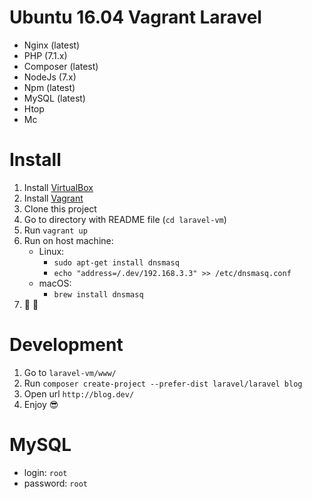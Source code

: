 # Ubuntu 16.04 Vagrant Laravel
* Nginx (latest)
* PHP (7.1.x)
* Composer (latest)
* NodeJs (7.x)
* Npm (latest)
* MySQL (latest)
* Htop
* Mc

# Install
1. Install [VirtualBox](https://www.virtualbox.org/wiki/Downloads)
2. Install [Vagrant](https://www.vagrantup.com/)
3. Clone this project
4. Go to directory with README file (`cd laravel-vm`)
5. Run `vagrant up`
6. Run on host machine:
    * Linux:
        * `sudo apt-get install dnsmasq`
        * `echo "address=/.dev/192.168.3.3" >> /etc/dnsmasq.conf`
    * macOS:
        * `brew install dnsmasq`
7. :tada: :balloon:

# Development
1. Go to `laravel-vm/www/`
2. Run `composer create-project --prefer-dist laravel/laravel blog`
3. Open url `http://blog.dev/`
4. Enjoy :sunglasses:

# MySQL
* login: `root`
* password: `root`
